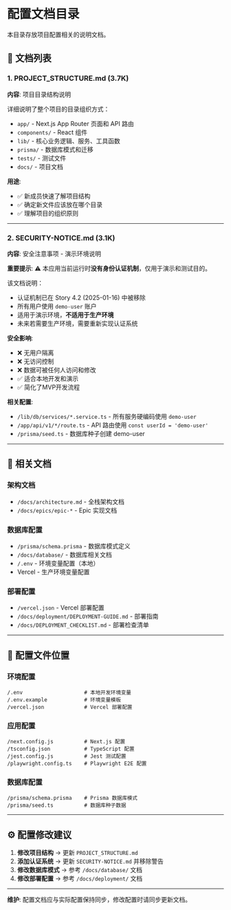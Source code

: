 # 配置文档目录

本目录存放项目配置相关的说明文档。

## 📁 文档列表

### 1. PROJECT_STRUCTURE.md (3.7K)

**内容**: 项目目录结构说明

详细说明了整个项目的目录组织方式：
- `app/` - Next.js App Router 页面和 API 路由
- `components/` - React 组件
- `lib/` - 核心业务逻辑、服务、工具函数
- `prisma/` - 数据库模式和迁移
- `tests/` - 测试文件
- `docs/` - 项目文档

**用途**:
- ✅ 新成员快速了解项目结构
- ✅ 确定新文件应该放在哪个目录
- ✅ 理解项目的组织原则

---

### 2. SECURITY-NOTICE.md (3.1K)

**内容**: 安全注意事项 - 演示环境说明

**重要提示**: ⚠️ 本应用当前运行时**没有身份认证机制**，仅用于演示和测试目的。

该文档说明：
- 认证机制已在 Story 4.2 (2025-01-16) 中被移除
- 所有用户使用 `demo-user` 账户
- 适用于演示环境，**不适用于生产环境**
- 未来若需要生产环境，需要重新实现认证系统

**安全影响**:
- ❌ 无用户隔离
- ❌ 无访问控制
- ❌ 数据可被任何人访问和修改
- ✅ 适合本地开发和演示
- ✅ 简化了MVP开发流程

**相关配置**:
- `/lib/db/services/*.service.ts` - 所有服务硬编码使用 `demo-user`
- `/app/api/v1/*/route.ts` - API 路由使用 `const userId = 'demo-user'`
- `/prisma/seed.ts` - 数据库种子创建 demo-user

---

## 🔗 相关文档

### 架构文档
- `/docs/architecture.md` - 全栈架构文档
- `/docs/epics/epic-*` - Epic 实现文档

### 数据库配置
- `/prisma/schema.prisma` - 数据库模式定义
- `/docs/database/` - 数据库相关文档
- `/.env` - 环境变量配置（本地）
- Vercel - 生产环境变量配置

### 部署配置
- `/vercel.json` - Vercel 部署配置
- `/docs/deployment/DEPLOYMENT-GUIDE.md` - 部署指南
- `/docs/DEPLOYMENT_CHECKLIST.md` - 部署检查清单

---

## 📝 配置文件位置

### 环境配置
```
/.env                    # 本地开发环境变量
/.env.example            # 环境变量模板
/vercel.json             # Vercel 部署配置
```

### 应用配置
```
/next.config.js          # Next.js 配置
/tsconfig.json           # TypeScript 配置
/jest.config.js          # Jest 测试配置
/playwright.config.ts    # Playwright E2E 配置
```

### 数据库配置
```
/prisma/schema.prisma    # Prisma 数据库模式
/prisma/seed.ts          # 数据库种子数据
```

---

## ⚙️ 配置修改建议

1. **修改项目结构** → 更新 `PROJECT_STRUCTURE.md`
2. **添加认证系统** → 更新 `SECURITY-NOTICE.md` 并移除警告
3. **修改数据库模式** → 参考 `/docs/database/` 文档
4. **修改部署配置** → 参考 `/docs/deployment/` 文档

---

**维护**: 配置文档应与实际配置保持同步，修改配置时请同步更新文档。
